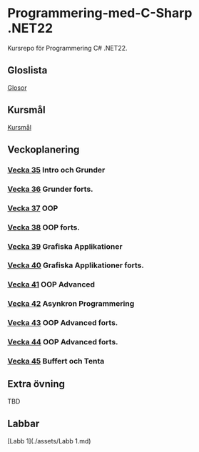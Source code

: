 # Programmering-med-C-Sharp .NET22
Kursrepo för Programmering C# .NET22.

## Gloslista
[Glosor](./assets/glossary.md)

## Kursmål
[Kursmål](./assets/Kursmål.md)

## Veckoplanering
### [Vecka 35](./assets/V35.md) Intro och Grunder
### [Vecka 36](./assets/V36.md) Grunder forts.
### [Vecka 37](./assets/V37.md) OOP
### [Vecka 38](./assets/V38.md) OOP forts.
### [Vecka 39](./assets/V39.md) Grafiska Applikationer 
### [Vecka 40](./assets/V40.md) Grafiska Applikationer forts.
### [Vecka 41](./assets/V41.md) OOP Advanced
### [Vecka 42](./assets/V42.md) Asynkron Programmering
### [Vecka 43](./assets/V43.md) OOP Advanced forts.
### [Vecka 44](./assets/V44.md) OOP Advanced forts.
### [Vecka 45](./assets/V45.md) Buffert och Tenta

## Extra övning
TBD

## Labbar
[Labb 1](./assets/Labb 1.md)
